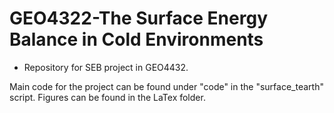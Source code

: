 # GEO4322-The Surface Energy Balance in Cold Environments 

* Repository for SEB project in GEO4432.

Main code for the project can be found under "code" in the "surface_tearth" script.
Figures can be found in the LaTex folder.
